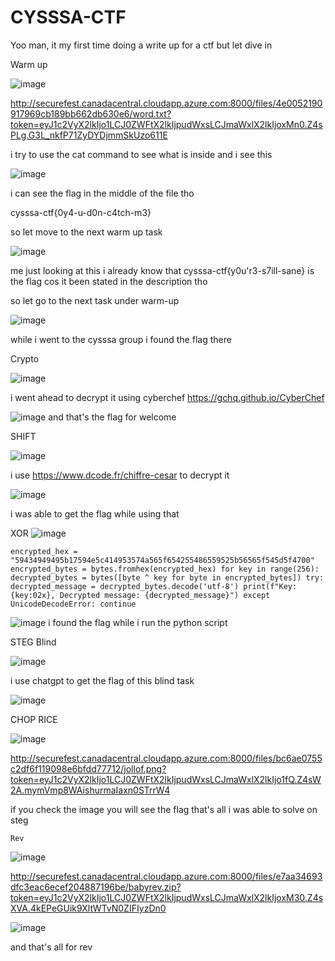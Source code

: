 # CYSSSA-CTF

Yoo man, it my first time doing a write up for a ctf but let dive in 

Warm up

![image](https://github.com/user-attachments/assets/2e6ebe0d-d2d7-48a4-bcf5-1e64bdb5d668)

http://securefest.canadacentral.cloudapp.azure.com:8000/files/4e0052190917969cb189bb662db630e6/word.txt?token=eyJ1c2VyX2lkIjo1LCJ0ZWFtX2lkIjpudWxsLCJmaWxlX2lkIjoxMn0.Z4sPLg.G3L_nkfP71ZyDYDjmmSkUzo611E

i try to use the cat command to see what is inside and i see this

![image](https://github.com/user-attachments/assets/15eebae8-3ec8-4f0d-8292-3b8e4562894d)

i can see the flag in the middle of the file tho 

cysssa-ctf{0y4-u-d0n-c4tch-m3}

so let move to the next warm up task

![image](https://github.com/user-attachments/assets/9ab81207-6123-4580-823a-56c22bfbbc03)

me just looking at this i already know that cysssa-ctf{y0u'r3-s7ill-sane} is the flag cos it been stated in the description tho

so let go to the next task under warm-up

![image](https://github.com/user-attachments/assets/188fc3c2-fa09-4de8-80b9-e9c9ec66c987)

while i went to the cysssa group i found the flag there 

Crypto

![image](https://github.com/user-attachments/assets/a7aaba97-bcbd-4cc6-8de0-ebc0f8fcba30)

i went ahead to decrypt it using cyberchef https://gchq.github.io/CyberChef

![image](https://github.com/user-attachments/assets/f4991d6c-201b-4c10-b3fd-ea951de783b2)
and that's the flag for welcome

SHIFT

![image](https://github.com/user-attachments/assets/330af8ab-529e-462a-983a-9b902321cc0a)

i use https://www.dcode.fr/chiffre-cesar to decrypt it

![image](https://github.com/user-attachments/assets/643ae4cf-9b1e-4984-8d09-77f49ae967e4)

i was able to get the flag while using that 

XOR
![image](https://github.com/user-attachments/assets/5dde1751-61cf-4432-a0af-7fd540aa4cd8)

``encrypted_hex = "59434949495b17594e5c414953574a565f654255486559525b56565f545d5f4700"
encrypted_bytes = bytes.fromhex(encrypted_hex)
for key in range(256):
    decrypted_bytes = bytes([byte ^ key for byte in encrypted_bytes])
    try:
        decrypted_message = decrypted_bytes.decode('utf-8')
        print(f"Key: {key:02x}, Decrypted message: {decrypted_message}")
    except UnicodeDecodeError:
        continue``

![image](https://github.com/user-attachments/assets/8812f06c-1ec4-4f7f-95ef-19096d5257b1)
i found the flag while i run the python script 

STEG
Blind

![image](https://github.com/user-attachments/assets/5ef8c1e2-1465-42bc-b95e-5b157fddfb38)

i use chatgpt to get the flag of this blind task

![image](https://github.com/user-attachments/assets/b74d55f8-a237-458a-98f8-550dfec5b491)

CHOP RICE 

![image](https://github.com/user-attachments/assets/899c8f57-bc78-4c33-8ebe-f986e941c853)

http://securefest.canadacentral.cloudapp.azure.com:8000/files/bc6ae0755c2df6f119098e6bfdd77712/jollof.png?token=eyJ1c2VyX2lkIjo1LCJ0ZWFtX2lkIjpudWxsLCJmaWxlX2lkIjo1fQ.Z4sW2A.mymVmp8WAishurmaIaxn0STrrW4

if you check the image you will see the flag
that's all i was able to solve on steg 

``Rev``

![image](https://github.com/user-attachments/assets/bae87b1e-812a-4751-8780-93a0a207b066)

http://securefest.canadacentral.cloudapp.azure.com:8000/files/e7aa34693dfc3eac6ecef204887196be/babyrev.zip?token=eyJ1c2VyX2lkIjo1LCJ0ZWFtX2lkIjpudWxsLCJmaWxlX2lkIjoxM30.Z4sXVA.4kEPeGUik9XltWTvN0ZIFIyzDn0

![image](https://github.com/user-attachments/assets/2595817e-936c-427f-bb05-512c8f866d5b)

and that's all for rev 


        


